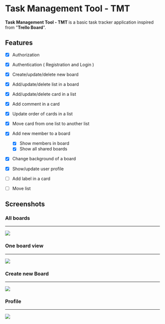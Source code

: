 # Task Management Tool - TMT
<b>Task Management Tool - TMT </b> is a basic task tracker application inspired from "<b>Trello Board</b>".

## Features
 - [x] Authorization
 - [x] Authentication ( Registration and Login )
 - [x] Create/update/delete new board
 - [x] Add/update/delete list in a board
 - [x] Add/update/delete card in a list
 - [x] Add comment in a card
 - [x] Update order of cards in a list
 - [x] Move card from one list to another list
 - [x] Add new member to a board
     - [x] Show members in board
     - [x] Show all shared boards
 - [x] Change background of a board
 - [x] Show/update user profile
 - [ ] Add label in a card
 - [ ] Move list


## Screenshots
### **All boards**
----------------------
<img src="https://github.com/rezwan2525/task-management-tool/blob/main/screenshots/all_boards_page.jpg">

### **One board view**
----------------------
<img src="https://github.com/rezwan2525/task-management-tool/blob/main/screenshots/one_board_page.jpg">

### **Create new Board**
----------------------
<img src="https://github.com/rezwan2525/task-management-tool/blob/main/screenshots/create_new_board_dialog.jpg">

### **Profile**
----------------------
<img src="https://github.com/rezwan2525/task-management-tool/blob/main/screenshots/profile_dialog.jpg">

 

